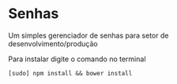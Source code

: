 Senhas
======

Um simples gerenciador de senhas para setor de desenvolvimento/produção

Para instalar digite o comando no terminal

	[sudo] npm install && bower install

